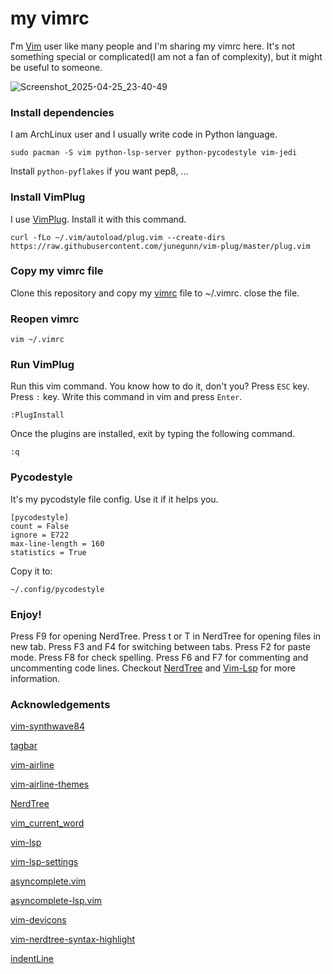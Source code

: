 # my vimrc
ّI'm [Vim](https://github.com/vim/vim) user like many people and I'm sharing my vimrc here. It's not something special or complicated(I am not a fan of complexity), but it might be useful to someone.

![Screenshot_2025-04-25_23-40-49](https://github.com/user-attachments/assets/f62a4e45-f7eb-42ae-bc27-2062304a0316)



### Install dependencies
I am ArchLinux user and I usually write code in Python language.

```
sudo pacman -S vim python-lsp-server python-pycodestyle vim-jedi

```

Install `python-pyflakes` if you want pep8, ...

### Install VimPlug
I use [VimPlug]([url](https://github.com/junegunn/vim-plug)). Install it with this command.

```
curl -fLo ~/.vim/autoload/plug.vim --create-dirs https://raw.githubusercontent.com/junegunn/vim-plug/master/plug.vim
```
### Copy my vimrc file
Clone this repository and copy my [vimrc](https://github.com/alireza-amirsamimi/my_vimrc/blob/master/vimrc) file to ~/.vimrc.
close the file.

### Reopen vimrc

```
vim ~/.vimrc
```

### Run VimPlug
Run this vim command. You know how to do it, don't you? Press `ESC` key. Press `:` key. Write this command in vim and press `Enter`.

```
:PlugInstall
```

Once the plugins are installed, exit by typing the following command.

```
:q
```
### Pycodestyle
It's my pycodstyle file config. Use it if it helps you.

```
[pycodestyle]
count = False
ignore = E722
max-line-length = 160
statistics = True
```

Copy it to:

```
~/.config/pycodestyle
```

### Enjoy!
Press F9 for opening NerdTree.
Press t or T in NerdTree for opening files in new tab.
Press F3 and F4 for switching between tabs.
Press F2 for paste mode.
Press F8 for check spelling.
Press F6 and F7 for commenting and uncommenting code lines.
Checkout [NerdTree](https://github.com/preservim/nerdtree) and [Vim-Lsp](https://github.com/prabirshrestha/vim-lsp/) for more information.

### Acknowledgements

[vim-synthwave84](https://github.com/artanikin/vim-synthwave84)

[tagbar](https://github.com/preservim/tagbar)

[vim-airline](https://github.com/vim-airline/vim-airline)

[vim-airline-themes](https://github.com/vim-airline/vim-airline-themes)

[NerdTree](https://github.com/preservim/nerdtree)

[vim_current_word](https://github.com/dominikduda/vim_current_word)

[vim-lsp](https://github.com/prabirshrestha/vim-lsp)

[vim-lsp-settings](https://github.com/mattn/vim-lsp-settings)

[asyncomplete.vim](https://github.com/prabirshrestha/asyncomplete.vim)

[asyncomplete-lsp.vim](https://github.com/prabirshrestha/asyncomplete-lsp.vim)

[vim-devicons](https://github.com/ryanoasis/vim-devicons)

[vim-nerdtree-syntax-highlight](https://github.com/tiagofumo/vim-nerdtree-syntax-highlight)

[indentLine](https://github.com/Yggdroot/indentLine)

